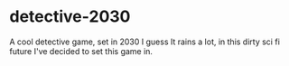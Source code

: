 # detective-2030
A cool detective game, set in 2030 I guess
It rains a lot, in this dirty sci fi future I've decided to set this game in.
